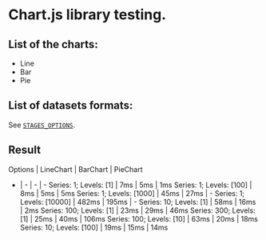 # Chart.js library testing.

## List of the charts:
- Line
- Bar
- Pie

## List of datasets formats:
See [`STAGES_OPTIONS`](https://github.com/BEGEMOT9I/test-charts/blob/__name__/src/lib/constants/testing.tsx).

## Result
Options | LineChart | BarChart | PieChart
- | - | - | -
Series: 1; Levels: [1] | 7ms | 5ms | 1ms
Series: 1; Levels: [100] | 8ms | 5ms | 5ms
Series: 1; Levels: [1000] | 45ms | 27ms | -
Series: 1; Levels: [10000] | 482ms | 195ms | -
Series: 10; Levels: [1] | 58ms | 16ms | 2ms
Series: 100; Levels: [1] | 23ms | 29ms | 46ms
Series: 300; Levels: [1] | 25ms | 40ms | 106ms
Series: 100; Levels: [10] | 63ms | 20ms | 18ms
Series: 10; Levels: [100] | 19ms | 15ms | 14ms
